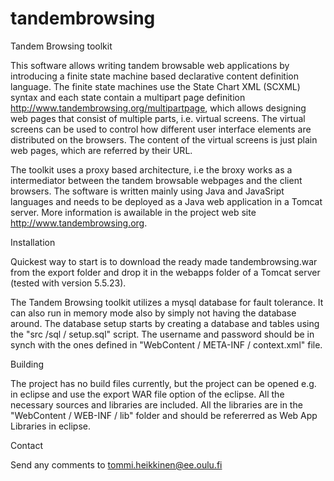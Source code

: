tandembrowsing
==============

Tandem Browsing toolkit

This software allows writing tandem browsable web applications by introducing a finite state machine
based declarative content definition language. The finite state machines use the State Chart XML (SCXML) 
syntax and each state contain a multipart page definition http://www.tandembrowsing.org/multipartpage, 
which allows designing web pages that consist of multiple parts, i.e. virtual screens. The virtual 
screens can be used to control how different user interface elements are distributed on the browsers. 
The content of the virtual screens is just plain web pages, which are referred by their URL.

The toolkit uses a proxy based architecture, i.e the broxy works as a intermediator between the 
tandem browsable webpages and the client browsers. The software is written mainly using Java and 
JavaSript languages and needs to be deployed as a Java web application in a Tomcat server. More 
information is awailable in the project web site http://www.tandembrowsing.org.

Installation

Quickest way to start is to download the ready made tandembrowsing.war from the export folder and drop 
it in the webapps folder of a Tomcat server (tested with version 5.5.23).

The Tandem Browsing toolkit utilizes a mysql database for fault tolerance. It can also run in 
memory mode also by simply not having the database around. The database setup starts by creating 
a database and tables using the "src /sql / setup.sql" script. The username and password should 
be in synch with the ones defined in "WebContent / META-INF / context.xml" file.

Building

The project has no build files currently, but the project can be opened e.g. in eclipse and use the 
export WAR file option of the eclipse. All the necessary sources and libraries are included. All 
the libraries are in the "WebContent / WEB-INF / lib" folder and should be refererred as Web App 
Libraries in eclipse. 

Contact 

Send any comments to tommi.heikkinen@ee.oulu.fi





